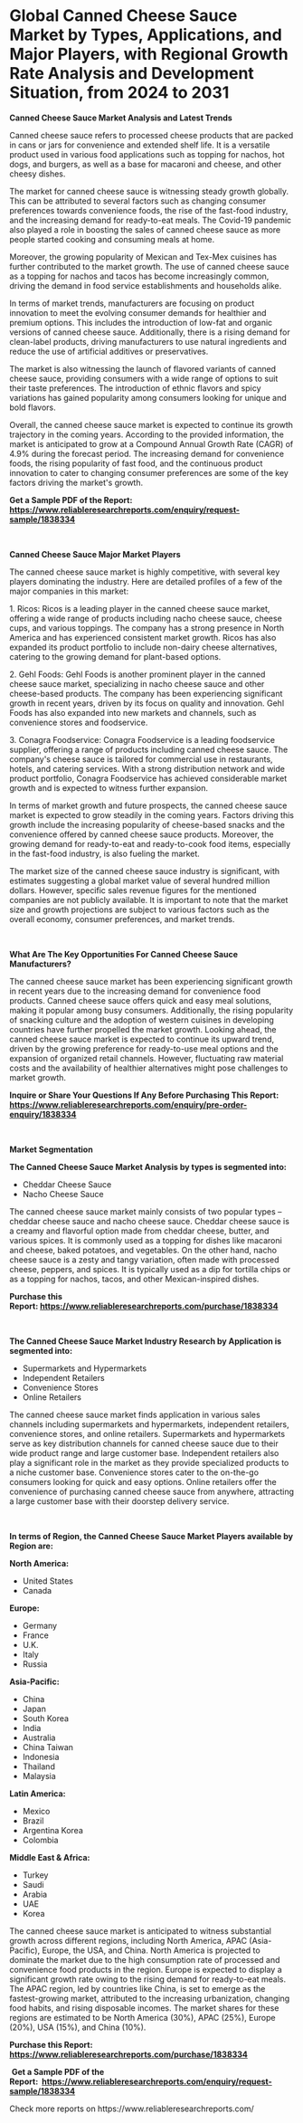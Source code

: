 <p><h1>Global Canned Cheese Sauce Market by Types, Applications, and Major Players, with Regional Growth Rate Analysis and Development Situation, from 2024 to 2031</h1></p><p><strong>Canned Cheese Sauce Market Analysis and Latest Trends</strong></p>
<p><p>Canned cheese sauce refers to processed cheese products that are packed in cans or jars for convenience and extended shelf life. It is a versatile product used in various food applications such as topping for nachos, hot dogs, and burgers, as well as a base for macaroni and cheese, and other cheesy dishes.</p><p>The market for canned cheese sauce is witnessing steady growth globally. This can be attributed to several factors such as changing consumer preferences towards convenience foods, the rise of the fast-food industry, and the increasing demand for ready-to-eat meals. The Covid-19 pandemic also played a role in boosting the sales of canned cheese sauce as more people started cooking and consuming meals at home.</p><p>Moreover, the growing popularity of Mexican and Tex-Mex cuisines has further contributed to the market growth. The use of canned cheese sauce as a topping for nachos and tacos has become increasingly common, driving the demand in food service establishments and households alike.</p><p>In terms of market trends, manufacturers are focusing on product innovation to meet the evolving consumer demands for healthier and premium options. This includes the introduction of low-fat and organic versions of canned cheese sauce. Additionally, there is a rising demand for clean-label products, driving manufacturers to use natural ingredients and reduce the use of artificial additives or preservatives.</p><p>The market is also witnessing the launch of flavored variants of canned cheese sauce, providing consumers with a wide range of options to suit their taste preferences. The introduction of ethnic flavors and spicy variations has gained popularity among consumers looking for unique and bold flavors.</p><p>Overall, the canned cheese sauce market is expected to continue its growth trajectory in the coming years. According to the provided information, the market is anticipated to grow at a Compound Annual Growth Rate (CAGR) of 4.9% during the forecast period. The increasing demand for convenience foods, the rising popularity of fast food, and the continuous product innovation to cater to changing consumer preferences are some of the key factors driving the market's growth.</p></p>
<p><strong>Get a Sample PDF of the Report:&nbsp; <a href="https://www.reliableresearchreports.com/enquiry/request-sample/1838334">https://www.reliableresearchreports.com/enquiry/request-sample/1838334</a></strong></p>
<p>&nbsp;</p>
<p><strong>Canned Cheese Sauce Major Market Players</strong></p>
<p><p>The canned cheese sauce market is highly competitive, with several key players dominating the industry. Here are detailed profiles of a few of the major companies in this market:</p><p>1. Ricos: Ricos is a leading player in the canned cheese sauce market, offering a wide range of products including nacho cheese sauce, cheese cups, and various toppings. The company has a strong presence in North America and has experienced consistent market growth. Ricos has also expanded its product portfolio to include non-dairy cheese alternatives, catering to the growing demand for plant-based options.</p><p>2. Gehl Foods: Gehl Foods is another prominent player in the canned cheese sauce market, specializing in nacho cheese sauce and other cheese-based products. The company has been experiencing significant growth in recent years, driven by its focus on quality and innovation. Gehl Foods has also expanded into new markets and channels, such as convenience stores and foodservice.</p><p>3. Conagra Foodservice: Conagra Foodservice is a leading foodservice supplier, offering a range of products including canned cheese sauce. The company's cheese sauce is tailored for commercial use in restaurants, hotels, and catering services. With a strong distribution network and wide product portfolio, Conagra Foodservice has achieved considerable market growth and is expected to witness further expansion.</p><p>In terms of market growth and future prospects, the canned cheese sauce market is expected to grow steadily in the coming years. Factors driving this growth include the increasing popularity of cheese-based snacks and the convenience offered by canned cheese sauce products. Moreover, the growing demand for ready-to-eat and ready-to-cook food items, especially in the fast-food industry, is also fueling the market.</p><p>The market size of the canned cheese sauce industry is significant, with estimates suggesting a global market value of several hundred million dollars. However, specific sales revenue figures for the mentioned companies are not publicly available. It is important to note that the market size and growth projections are subject to various factors such as the overall economy, consumer preferences, and market trends.</p></p>
<p>&nbsp;</p>
<p><strong>What Are The Key Opportunities For Canned Cheese Sauce Manufacturers?</strong></p>
<p><p>The canned cheese sauce market has been experiencing significant growth in recent years due to the increasing demand for convenience food products. Canned cheese sauce offers quick and easy meal solutions, making it popular among busy consumers. Additionally, the rising popularity of snacking culture and the adoption of western cuisines in developing countries have further propelled the market growth. Looking ahead, the canned cheese sauce market is expected to continue its upward trend, driven by the growing preference for ready-to-use meal options and the expansion of organized retail channels. However, fluctuating raw material costs and the availability of healthier alternatives might pose challenges to market growth.</p></p>
<p><strong>Inquire or Share Your Questions If Any Before Purchasing This Report: <a href="https://www.reliableresearchreports.com/enquiry/pre-order-enquiry/1838334">https://www.reliableresearchreports.com/enquiry/pre-order-enquiry/1838334</a></strong></p>
<p>&nbsp;</p>
<p><strong>Market Segmentation</strong></p>
<p><strong>The Canned Cheese Sauce Market Analysis by types is segmented into:</strong></p>
<p><ul><li>Cheddar Cheese Sauce</li><li>Nacho Cheese Sauce</li></ul></p>
<p><p>The canned cheese sauce market mainly consists of two popular types – cheddar cheese sauce and nacho cheese sauce. Cheddar cheese sauce is a creamy and flavorful option made from cheddar cheese, butter, and various spices. It is commonly used as a topping for dishes like macaroni and cheese, baked potatoes, and vegetables. On the other hand, nacho cheese sauce is a zesty and tangy variation, often made with processed cheese, peppers, and spices. It is typically used as a dip for tortilla chips or as a topping for nachos, tacos, and other Mexican-inspired dishes.</p></p>
<p><strong>Purchase this Report:&nbsp;<a href="https://www.reliableresearchreports.com/purchase/1838334">https://www.reliableresearchreports.com/purchase/1838334</a></strong></p>
<p>&nbsp;</p>
<p><strong>The Canned Cheese Sauce Market Industry Research by Application is segmented into:</strong></p>
<p><ul><li>Supermarkets and Hypermarkets</li><li>Independent Retailers</li><li>Convenience Stores</li><li>Online Retailers</li></ul></p>
<p><p>The canned cheese sauce market finds application in various sales channels including supermarkets and hypermarkets, independent retailers, convenience stores, and online retailers. Supermarkets and hypermarkets serve as key distribution channels for canned cheese sauce due to their wide product range and large customer base. Independent retailers also play a significant role in the market as they provide specialized products to a niche customer base. Convenience stores cater to the on-the-go consumers looking for quick and easy options. Online retailers offer the convenience of purchasing canned cheese sauce from anywhere, attracting a large customer base with their doorstep delivery service.</p></p>
<p>&nbsp;</p>
<p><strong>In terms of Region, the Canned Cheese Sauce Market Players available by Region are:</strong></p>
<p>
    <p> <strong> North America: </strong>
        <ul>
            <li>United States</li>
            <li>Canada</li>
        </ul>
        </p> 
    <p> <strong> Europe: </strong>
        <ul>
            <li>Germany</li>
            <li>France</li>
            <li>U.K.</li>
            <li>Italy</li>
            <li>Russia</li>
        </ul>
        </p> 
    <p> <strong> Asia-Pacific: </strong>
        <ul>
            <li>China</li>
            <li>Japan</li>
            <li>South Korea</li>
            <li>India</li>
            <li>Australia</li>
            <li>China Taiwan</li>
            <li>Indonesia</li>
            <li>Thailand</li>
            <li>Malaysia</li>
        </ul>
        </p> 
    <p> <strong> Latin America: </strong>
        <ul>
            <li>Mexico</li>
            <li>Brazil</li>
            <li>Argentina Korea</li>
            <li>Colombia</li>
        </ul>
        </p> 
    <p> <strong> Middle East & Africa: </strong>
        <ul>
            <li>Turkey</li>
            <li>Saudi</li>
            <li>Arabia</li>
            <li>UAE</li>
            <li>Korea</li>
        </ul>
    </p>
    </p>
<p><p>The canned cheese sauce market is anticipated to witness substantial growth across different regions, including North America, APAC (Asia-Pacific), Europe, the USA, and China. North America is projected to dominate the market due to the high consumption rate of processed and convenience food products in the region. Europe is expected to display a significant growth rate owing to the rising demand for ready-to-eat meals. The APAC region, led by countries like China, is set to emerge as the fastest-growing market, attributed to the increasing urbanization, changing food habits, and rising disposable incomes. The market shares for these regions are estimated to be North America (30%), APAC (25%), Europe (20%), USA (15%), and China (10%).</p></p>
<p><strong>Purchase this Report: <a href="https://www.reliableresearchreports.com/purchase/1838334">https://www.reliableresearchreports.com/purchase/1838334</a></strong></p>
<p>&nbsp;<strong>Get a Sample PDF of the Report:&nbsp;&nbsp;<a href="https://www.reliableresearchreports.com/enquiry/request-sample/1838334">https://www.reliableresearchreports.com/enquiry/request-sample/1838334</a></strong></p>
<p><strong></strong></p>
<p>Check more reports on https://www.reliableresearchreports.com/</p>